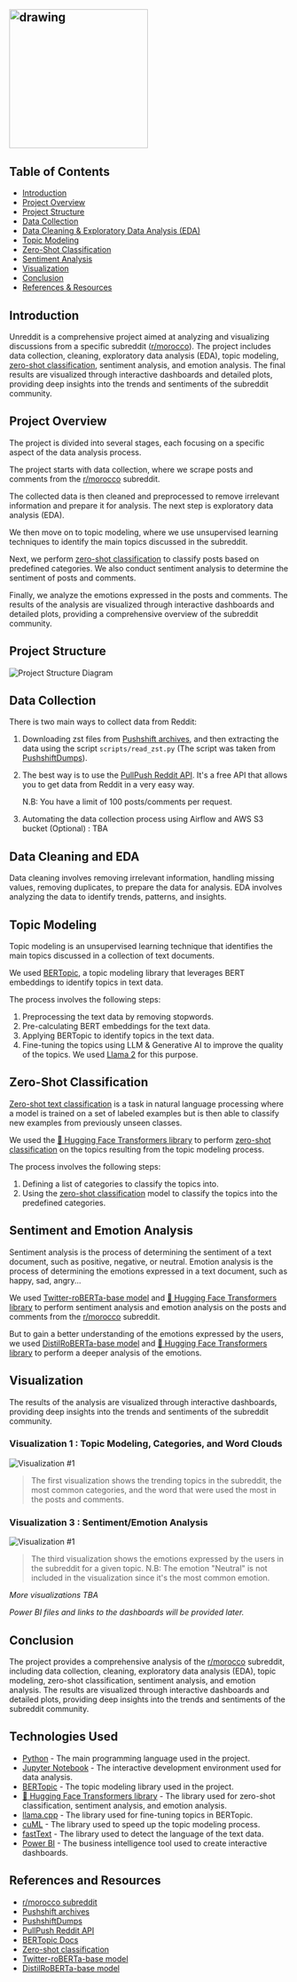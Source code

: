 ## <img src="https://github.com/chelzakaria/unreddit/blob/main/images/Logo.png" alt="drawing" style="width:250px;"/>



## Table of Contents
- [Introduction](#introduction)
- [Project Overview](#project-overview)
- [Project Structure](#project-structure)
- [Data Collection](#data-collection)
- [Data Cleaning & Exploratory Data Analysis (EDA)](#data-cleaning-and-eda)
- [Topic Modeling](#topic-modeling)
- [Zero-Shot Classification](#zero-shot-classification)
- [Sentiment Analysis](#sentiment-and-emotion-analysis)
- [Visualization](#visualization)
- [Conclusion](#conclusion)
- [References & Resources](#references-and-resources)


## Introduction

Unreddit is a comprehensive project aimed at analyzing and visualizing discussions from a specific subreddit ([r/morocco](https://www.reddit.com/r/morocco/)). The project includes data collection, cleaning, exploratory data analysis (EDA), topic modeling, [zero-shot classification](https://huggingface.co/tasks/zero-shot-classification), sentiment analysis, and emotion analysis. The final results are visualized through interactive dashboards and detailed plots, providing deep insights into the trends and sentiments of the subreddit community.

## Project Overview

The project is divided into several stages, each focusing on a specific aspect of the data analysis process. 

The project starts with data collection, where we scrape posts and comments from the [r/morocco](https://www.reddit.com/r/morocco/) subreddit. 

The collected data is then cleaned and preprocessed to remove irrelevant information and prepare it for analysis. The next step is exploratory data analysis (EDA). 

We then move on to topic modeling, where we use unsupervised learning techniques to identify the main topics discussed in the subreddit. 

Next, we perform [zero-shot classification](https://huggingface.co/tasks/zero-shot-classification) to classify posts based on predefined categories. We also conduct sentiment analysis to determine the sentiment of posts and comments. 

Finally, we analyze the emotions expressed in the posts and comments. The results of the analysis are visualized through interactive dashboards and detailed plots, providing a comprehensive overview of the subreddit community.

## Project Structure
![Project Structure Diagram](https://github.com/chelzakaria/unreddit/assets/80723047/1dd2a8fe-35d2-4157-970a-ee184ee47cf1)

## Data Collection

There is two main ways to collect data from Reddit: 
1. Downloading zst files from [Pushshift archives](https://the-eye.eu/redarcs/), and then extracting the data using the script `scripts/read_zst.py` (The script was taken from [PushshiftDumps](https://github.com/Watchful1/PushshiftDumps)).

2. The best way is to use the [PullPush Reddit API](https://pullpush.io/#docs). It's a free API that allows you to get data from Reddit in a very easy way. 

    N.B: You have a limit of 100 posts/comments per request.

3. Automating the data collection process using Airflow and AWS S3 bucket (Optional) :
TBA


## Data Cleaning and EDA

Data cleaning involves removing irrelevant information, handling missing values, removing duplicates, to prepare the data for analysis. EDA involves analyzing the data to identify trends, patterns, and insights.

## Topic Modeling

Topic modeling is an unsupervised learning technique that identifies the main topics discussed in a collection of text documents. 

We used [BERTopic](https://maartengr.github.io/BERTopic/api/bertopic.html), a topic modeling library that leverages BERT embeddings to identify topics in text data.

The process involves the following steps:

1. Preprocessing the text data by removing stopwords.
2. Pre-calculating BERT embeddings for the text data.
3. Applying BERTopic to identify topics in the text data.
4. Fine-tuning the topics using LLM & Generative AI to improve the quality of the topics. We used [Llama 2](https://github.com/abetlen/llama-cpp-python) for this purpose.

## Zero-Shot Classification

[Zero-shot text classification](https://huggingface.co/tasks/zero-shot-classification) is a task in natural language processing where a model is trained on a set of labeled examples but is then able to classify new examples from previously unseen classes.

We used the [🤗 Hugging Face Transformers library](https://huggingface.co/transformers/) to perform [zero-shot classification](https://huggingface.co/tasks/zero-shot-classification) on the topics resulting from the topic modeling process.

The process involves the following steps:

1. Defining a list of categories to classify the topics into.
2. Using the [zero-shot classification](https://huggingface.co/tasks/zero-shot-classification) model to classify the topics into the predefined categories.

## Sentiment and Emotion Analysis

Sentiment analysis is the process of determining the sentiment of a text document, such as positive, negative, or neutral. Emotion analysis is the process of determining the emotions expressed in a text document, such as happy, sad, angry...

We used [Twitter-roBERTa-base model](https://huggingface.co/cardiffnlp/twitter-roberta-base-sentiment-latest) and [🤗 Hugging Face Transformers library](https://huggingface.co/transformers/) to perform sentiment analysis and emotion analysis on the posts and comments from the [r/morocco](https://www.reddit.com/r/morocco/) subreddit.

But to gain a better understanding of the emotions expressed by the users, we used [DistilRoBERTa-base model](https://huggingface.co/j-hartmann/emotion-english-distilroberta-base) and [🤗 Hugging Face Transformers library](https://huggingface.co/transformers/) to perform a deeper analysis of the emotions.

## Visualization

The results of the analysis are visualized through interactive dashboards, providing deep insights into the trends and sentiments of the subreddit community.

### Visualization 1 : Topic Modeling, Categories, and Word Clouds
<img src="https://github.com/chelzakaria/unreddit/blob/main/images/viz_page1.png" alt="Visualization #1"/>

> The first visualization shows the trending topics in the subreddit, the most common categories, and the word that were used the most in the posts and comments.

### Visualization 3 : Sentiment/Emotion Analysis
<img src="https://github.com/chelzakaria/unreddit/blob/main/images/viz_page3.png" alt="Visualization #1"/>

> The third visualization shows the emotions expressed by the users in the subreddit for a given topic. 
> N.B: The emotion "Neutral" is not included in the visualization since it's the most common emotion.

*More visualizations TBA*

*Power BI files and links to the dashboards will be provided later.*

## Conclusion

The project provides a comprehensive analysis of the [r/morocco](https://www.reddit.com/r/morocco/) subreddit, including data collection, cleaning, exploratory data analysis (EDA), topic modeling, zero-shot classification, sentiment analysis, and emotion analysis. The results are visualized through interactive dashboards and detailed plots, providing deep insights into the trends and sentiments of the subreddit community.

## Technologies Used

- [Python](https://www.python.org/) - The main programming language used in the project.
- [Jupyter Notebook](https://jupyter.org/) - The interactive development environment used for data analysis.
- [BERTopic](https://maartengr.github.io/BERTopic/index.html) - The topic modeling library used in the project.
- [🤗 Hugging Face Transformers library](https://huggingface.co/transformers/) - The library used for zero-shot classification, sentiment analysis, and emotion analysis.
- [llama.cpp](https://github.com/abetlen/llama-cpp-python) - The library used for fine-tuning topics in BERTopic.
- [cuML](https://github.com/rapidsai/cuml) - The library used to speed up the topic modeling process.
- [fastText](https://fasttext.cc/) - The library used to detect the language of the text data.
- [Power BI](https://powerbi.microsoft.com/) - The business intelligence tool used to create interactive dashboards.



## References and Resources

- [r/morocco subreddit](https://www.reddit.com/r/morocco/)
- [Pushshift archives](https://the-eye.eu/redarcs/)
- [PushshiftDumps](https://github.com/Watchful1/PushshiftDumps)
- [PullPush Reddit API](https://pullpush.io/#docs)
- [BERTopic Docs](https://maartengr.github.io/BERTopic/getting_started/quickstart/quickstart.html)
- [Zero-shot classification](https://huggingface.co/tasks/zero-shot-classification)
- [Twitter-roBERTa-base model](https://huggingface.co/cardiffnlp/twitter-roberta-base-sentiment-latest)
- [DistilRoBERTa-base model](https://huggingface.co/j-hartmann/emotion-english-distilroberta-base)

